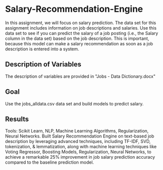 # Salary-Recommendation-Engine

In this assignment, we will focus on salary prediction. The data set for this assignment includes information on job descriptions and salaries. Use this data set to see if you can predict the salary of a job posting (i.e., the Salary column in the data set) based on the job description. This is important, because this model can make a salary recommendation as soon as a job description is entered into a system.

## Description of Variables
The description of variables are provided in "Jobs - Data Dictionary.docx"

## Goal
Use the jobs_alldata.csv data set and build models to predict salary.

## Results
Tools: Scikit Learn, NLP, Machine Learning Algorithms, Regularization, Neural Networks.
Built Salary Recommendation Engine on text-based job description by leveraging advanced techniques, including TF-IDF, SVD, 
tokenization, & lemmatization, along with machine learning techniques like Voting Regressor, Boosting Models, Regularization, Neural
Networks, to achieve a remarkable 25% improvement in job salary prediction accuracy compared to the baseline prediction model.

